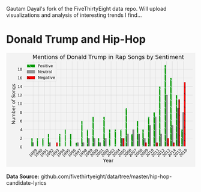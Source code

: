 Gautam Dayal's fork of the FiveThirtyEight data repo. Will upload visualizations and analysis of interesting trends I find...

# Donald Trump and Hip-Hop

![mentions of trump in hip hop by sentiment](trump-rap/barplot_better.png)

**Data Source:** github.com/fivethirtyeight/data/tree/master/hip-hop-candidate-lyrics
